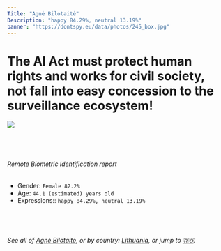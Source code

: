 ```yaml
---
Title: "Agnė Bilotaitė"
Description: "happy 84.29%, neutral 13.19%"
banner: "https://dontspy.eu/data/photos/245_box.jpg"
---
```


# The AI Act must protect human rights and works for civil society, not fall into easy concession to the surveillance ecosystem!

<link rel="stylesheet" type="text/css" href="/css/blog.css" />

<div class="is-fake" hidden>

_This is a **fake picture**_, we collect these anyway [because the AI Act](why-deepfake) negotiation moves in a way that would create more mess in our lives! for a longer explanation, read [The Dual Threat: How Losing the Biometric Battle Fuels Deepfake Proliferation](/blog/the-dual-threat-how-losing-the-biometric-battle-fuels-deepfake-proliferation/)

</div>

<!-- <img src="https://dontspy.eu/data/photos/54_box.jpg" /> -->
<img src="https://dontspy.eu/data/photos/245_box.jpg" />

## <br>

###### Remote Biometric Identification report

* <span class="label">Gender:</span> `Female 82.2%`
* <span class="label">Age:</span> `44.1 (estimated) years old`
* <span class="label">Expressions::</span> `happy 84.29%, neutral 13.19%`

## <br>

###### See all of [Agnė Bilotaitė](/policymaker#Agn%C4%97%20Bilotait%C4%97), or by country: [Lithuania](/country#Lithuania), or jump to [🇷🇴](/x/49).

## <br>